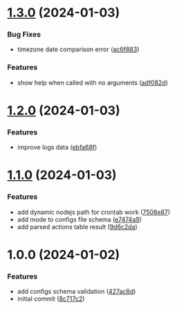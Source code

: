 # [1.3.0](https://github.com/lucasvtiradentes/container_scheduler/compare/v1.2.0...v1.3.0) (2024-01-03)


### Bug Fixes

* timezone date comparison error ([ac6f883](https://github.com/lucasvtiradentes/container_scheduler/commit/ac6f883b793a57be573fe3305a307c4e3b00f92f))


### Features

* show help when called with no arguments ([adf082d](https://github.com/lucasvtiradentes/container_scheduler/commit/adf082d35762414ad9421ae381827783c32a2a48))

# [1.2.0](https://github.com/lucasvtiradentes/container_scheduler/compare/v1.1.0...v1.2.0) (2024-01-03)


### Features

* improve logs data ([ebfa68f](https://github.com/lucasvtiradentes/container_scheduler/commit/ebfa68f0a6ddc609e7f99db12aa3522be4480e60))

# [1.1.0](https://github.com/lucasvtiradentes/container_scheduler/compare/v1.0.0...v1.1.0) (2024-01-03)


### Features

* add dynamic nodejs path for crontab work ([7508e87](https://github.com/lucasvtiradentes/container_scheduler/commit/7508e87730b719a6c4314182ddccb8deb249b577))
* add mode to configs file schema ([e7474a9](https://github.com/lucasvtiradentes/container_scheduler/commit/e7474a98370db203a42fa07ed3040c37fd0d2aa9))
* add parsed actions table result ([9d6c2da](https://github.com/lucasvtiradentes/container_scheduler/commit/9d6c2da4bc9ad61a2f141a01acf02b458f99feb2))

# 1.0.0 (2024-01-02)


### Features

* add configs schema validation ([427ac8d](https://github.com/lucasvtiradentes/container_scheduler/commit/427ac8d162aed9373a6f5758c5f833745536d751))
* initial commit ([8c717c2](https://github.com/lucasvtiradentes/container_scheduler/commit/8c717c22efba252c1cffa91482d77e142cdd34fc))
